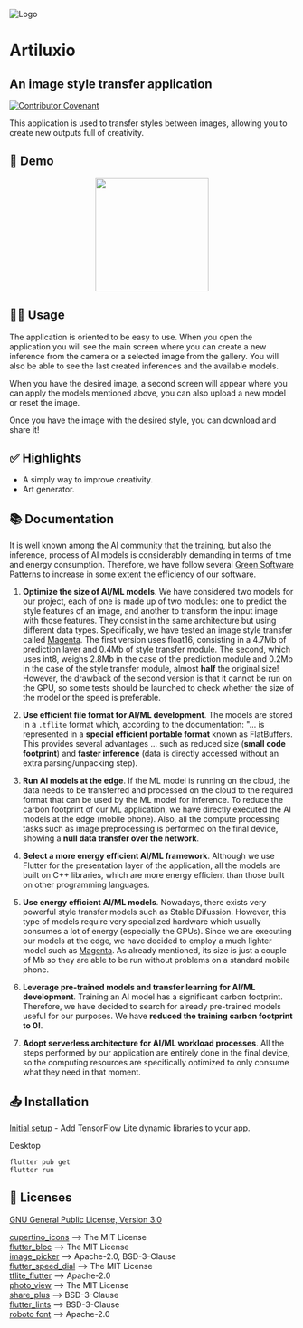![Logo](https://user-images.githubusercontent.com/53833717/221363833-8f73ec79-bfe4-4144-961f-e2a950a24254.png)
# **Artiluxio**
## An image style transfer application
[![Contributor Covenant](https://img.shields.io/badge/Contributor%20Covenant-2.1-4baaaa.svg)](code_of_conduct.md)

This application is used to transfer styles between images, allowing you to create new outputs full of creativity.

## 🤖 Demo

<p align="center">
 <img src="demo.gif" width='200'/>
</p>

## 🫳🏼 Usage

The application is oriented to be easy to use.
When you open the application you will see the main screen where you can create a new inference from the camera or a selected image from the gallery.
You will also be able to see the last created inferences and the available models.

When you have the desired image, a second screen will appear where you can apply the models mentioned above, you can also upload a new model or reset the image.

Once you have the image with the desired style, you can download and share it! 

## ✅ Highlights

- A simply way to improve creativity.
- Art generator.

## 📚 Documentation

It is well known among the AI community that the training, but also the inference, process of AI models is considerably demanding in terms of time and energy consumption. Therefore, we have follow several [Green Software Patterns](https://patterns.greensoftware.foundation/) to increase in some extent the efficiency of our software.

1. **Optimize the size of AI/ML models**. We have considered two models for our project, each of one is made up of two modules: one to predict the style features of an image, and another to transform the input image with those features. They consist in the same architecture but using different data types. Specifically, we have tested an image style transfer called [Magenta](https://tfhub.dev/google/magenta/arbitrary-image-stylization-v1-256/2). The first version uses float16, consisting in a 4.7Mb of prediction layer and 0.4Mb of style transfer module. The second, which uses int8, weighs 2.8Mb in the case of the prediction module and 0.2Mb in the case of the style transfer module, almost **half** the original size! However, the drawback of the second version is that it cannot be run on the GPU, so some tests should be launched to check whether the size of the model or the speed is preferable.

2. **Use efficient file format for AI/ML development**. The models are stored in a `.tflite` format which, according to the documentation: "... is represented in a **special efficient portable format** known as FlatBuffers. This provides several advantages ... such as reduced size (**small code footprint**) and **faster inference** (data is directly accessed without an extra parsing/unpacking step).

3. **Run AI models at the edge**. If the ML model is running on the cloud, the data needs to be transferred and processed on the cloud to the required format that can be used by the ML model for inference. To reduce the carbon footprint of our ML application, we have directly executed the AI models at the edge (mobile phone). Also, all the compute processing tasks such as image preprocessing is performed on the final device, showing a **null data transfer over the network**.

4. **Select a more energy efficient AI/ML framework**. Although we use Flutter for the presentation layer of the application, all the models are built on C++ libraries, which are more energy efficient than those built on other programming languages.

5. **Use energy efficient AI/ML models**. Nowadays, there exists very powerful style transfer models such as Stable Difussion. However, this type of models require very specialized hardware which usually consumes a lot of energy (especially the GPUs). Since we are executing our models at the edge, we have decided to employ a much lighter model such as  [Magenta](https://tfhub.dev/google/magenta/arbitrary-image-stylization-v1-256/2). As already mentioned, its size is just a couple of Mb so they are able to be run without problems on a standard mobile phone.

6. **Leverage pre-trained models and transfer learning for AI/ML development**. Training an AI model has a significant carbon footprint. Therefore, we have decided to search for already pre-trained models useful for our purposes. We have **reduced the training carbon footprint to 0!**.

7. **Adopt serverless architecture for AI/ML workload processes**. All the steps performed by our application are entirely done in the final device, so the computing resources are specifically optimized to only consume what they need in that moment.

## 📥 Installation

[Initial setup](https://pub.dev/packages/tflite_flutter) - Add TensorFlow Lite dynamic libraries to your app.

Desktop
```
flutter pub get
flutter run
```

## 📜 Licenses

[GNU General Public License, Version 3.0](https://www.gnu.org/licenses/gpl-3.0.en.html)

[cupertino_icons](https://pub.dev/packages/cupertino_icons/license) --> The MIT License \
[flutter_bloc](https://pub.dev/packages/flutter_bloc) --> The MIT License \
[image_picker](https://pub.dev/packages/image_picker/license) --> Apache-2.0, BSD-3-Clause \
[flutter_speed_dial](https://pub.dev/packages/flutter_speed_dial) --> The MIT License \
[tflite_flutter](https://pub.dev/packages/tflite_flutter) --> Apache-2.0 \
[photo_view](https://pub.dev/packages/photo_view) --> The MIT License \
[share_plus](https://pub.dev/packages/share_plus/license) --> BSD-3-Clause \
[flutter_lints](https://pub.dev/packages/flutter_lints) --> BSD-3-Clause \
[roboto font](https://github.com/googlefonts/roboto) --> Apache-2.0 
